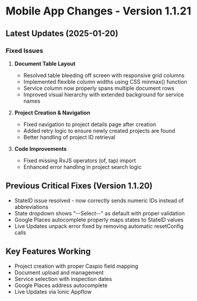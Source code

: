 # Mobile App Changes - Version 1.1.21

## Latest Updates (2025-01-20)

### Fixed Issues
1. **Document Table Layout**
   - Resolved table bleeding off screen with responsive grid columns
   - Implemented flexible column widths using CSS minmax() function
   - Service column now properly spans multiple document rows
   - Improved visual hierarchy with extended background for service names

2. **Project Creation & Navigation**
   - Fixed navigation to project details page after creation
   - Added retry logic to ensure newly created projects are found
   - Better handling of project ID retrieval

3. **Code Improvements**
   - Fixed missing RxJS operators (of, tap) import
   - Enhanced error handling in project search logic

## Previous Critical Fixes (Version 1.1.20)
- StateID issue resolved - now correctly sends numeric IDs instead of abbreviations
- State dropdown shows "--Select--" as default with proper validation
- Google Places autocomplete properly maps states to StateID values
- Live Updates unpack error fixed by removing automatic resetConfig calls

## Key Features Working
- Project creation with proper Caspio field mapping
- Document upload and management
- Service selection with inspection dates
- Google Places address autocomplete
- Live Updates via Ionic Appflow